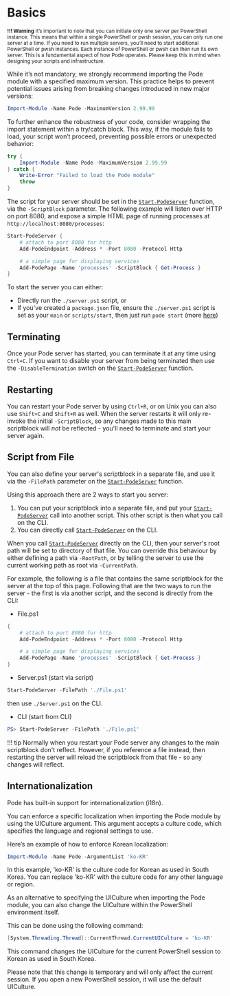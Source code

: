 # Basics
<sub><b>!!! Warning</b>
It’s important to note that you can initiate only one server per PowerShell instance. This means that within a single PowerShell or pwsh session, you can only run one server at a time. If you need to run multiple servers, you’ll need to start additional PowerShell or pwsh instances. Each instance of PowerShell or pwsh can then run its own server. This is a fundamental aspect of how Pode operates. Please keep this in mind when designing your scripts and infrastructure.</sub>


While it’s not mandatory, we strongly recommend importing the Pode module with a specified maximum version. This practice helps to prevent potential issues arising from breaking changes introduced in new major versions:

```powershell
Import-Module -Name Pode -MaximumVersion 2.99.99
```

To further enhance the robustness of your code, consider wrapping the import statement within a try/catch block. This way, if the module fails to load, your script won’t proceed, preventing possible errors or unexpected behavior:

```powershell
try {
    Import-Module -Name Pode -MaximumVersion 2.99.99
} catch {
    Write-Error "Failed to load the Pode module"
    throw
}
```

The script for your server should be set in the [`Start-PodeServer`](../../Functions/Core/Start-PodeServer) function, via the `-ScriptBlock` parameter. The following example will listen over HTTP on port 8080, and expose a simple HTML page of running processes at `http://localhost:8080/processes`:

```powershell
Start-PodeServer {
    # attach to port 8080 for http
    Add-PodeEndpoint -Address * -Port 8080 -Protocol Http

    # a simple page for displaying services
    Add-PodePage -Name 'processes' -ScriptBlock { Get-Process }
}
```

To start the server you can either:

* Directly run the `./server.ps1` script, or
* If you've created a `package.json` file, ensure the `./server.ps1` script is set as your `main` or `scripts/start`, then just run `pode start` (more [here](../../Getting-Started/CLI))

## Terminating

Once your Pode server has started, you can terminate it at any time using `Ctrl+C`. If you want to disable your server from being terminated then use the `-DisableTermination` switch on the [`Start-PodeServer`](../../Functions/Core/Start-PodeServer) function.

## Restarting

You can restart your Pode server by using `Ctrl+R`, or on Unix you can also use `Shift+C` and `Shift+R` as well. When the server restarts it will only re-invoke the initial `-ScriptBlock`, so any changes made to this main scriptblock will *not* be reflected - you'll need to terminate and start your server again.

## Script from File

You can also define your server's scriptblock in a separate file, and use it via the `-FilePath` parameter on the [`Start-PodeServer`](../../Functions/Core/Start-PodeServer) function.

Using this approach there are 2 ways to start you server:

1. You can put your scriptblock into a separate file, and put your [`Start-PodeServer`](../../Functions/Core/Start-PodeServer) call into another script. This other script is then what you call on the CLI.
2. You can directly call [`Start-PodeServer`](../../Functions/Core/Start-PodeServer) on the CLI.

When you call [`Start-PodeServer`](../../Functions/Core/Start-PodeServer) directly on the CLI, then your server's root path will be set to directory of that file. You can override this behaviour by either defining a path via `-RootPath`, or by telling the server to use the current working path as root via `-CurrentPath`.

For example, the following is a file that contains the same scriptblock for the server at the top of this page. Following that are the two ways to run the server - the first is via another script, and the second is directly from the CLI:

* File.ps1
```powershell
{
    # attach to port 8080 for http
    Add-PodeEndpoint -Address * -Port 8080 -Protocol Http

    # a simple page for displaying services
    Add-PodePage -Name 'processes' -ScriptBlock { Get-Process }
}
```

* Server.ps1 (start via script)
```powershell
Start-PodeServer -FilePath './File.ps1'
```
then use `./Server.ps1` on the CLI.

* CLI (start from CLI)
```powershell
PS> Start-PodeServer -FilePath './File.ps1'
```

!!! tip
    Normally when you restart your Pode server any changes to the main scriptblock don't reflect. However, if you reference a file instead, then restarting the server will reload the scriptblock from that file - so any changes will reflect.

## Internationalization

Pode has built-in support for internationalization (i18n).

You can enforce a specific localization when importing the Pode module by using the UICulture argument. This argument accepts a culture code, which specifies the language and regional settings to use.

Here’s an example of how to enforce Korean localization:

```powershell
Import-Module -Name Pode -ArgumentList 'ko-KR'
```

In this example, 'ko-KR' is the culture code for Korean as used in South Korea. You can replace 'ko-KR' with the culture code for any other language or region.

As an alternative to specifying the UICulture when importing the Pode module, you can also change the UICulture within the PowerShell environment itself.

This can be done using the following command:

```powershell
[System.Threading.Thread]::CurrentThread.CurrentUICulture = 'ko-KR'
```

This command changes the UICulture for the current PowerShell session to Korean as used in South Korea.

Please note that this change is temporary and will only affect the current session. If you open a new PowerShell session, it will use the default UICulture.